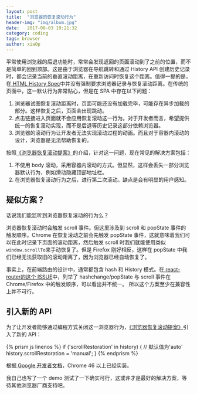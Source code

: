 ```yaml
---
layout: post
title:  "浏览器的恢复滚动行为"
header-img: "img/album.jpg"
date:   2017-08-03 19:21:32
category: coding
tags: browser
author: xiaOp
---
```


平常使用浏览器的后退功能时，常常会发现返回的页面滚动到了之前的位置，而不是简单的回到顶部。这是由于浏览器在导航跳转和通过 History API 创建历史记录时，都会记录当前的垂直滚动距离，在重新访问时恢复这个距离。值得一提的是，在[ HTML History Spec](http://www.w3.org/TR/html51/browsers.html#history)中并没有强制要求浏览器记录与恢复滚动距离。在传统的页面中，这一默认行为非常贴心，但是在 SPA 中存在以下问题：

1. 浏览器试图恢复滚动距离时，页面可能还没有加载完毕，可能存在异步加载的部分。这样恢复之后，页面会出现跳动。
2. 点击链接进入页面就不会应用恢复滚动这一行为。对于开发者而言，希望提供统一的恢复滚动实现，而不是后退等历史记录这部分依赖浏览器。
3. 浏览器的滚动行为让开发者无法实现滚动过程的动画。而且对于容器内滚动的设计，浏览器是无法帮助恢复的。

按照[《浏览器恢复滚动提案》](https://majido.github.io/scroll-restoration-proposal/)的介绍，针对这一问题，现在常见的解决方案包括：

1. 不使用 body 滚动，采用容器内滚动的方式。但显然，这样会丢失一部分浏览器默认行为，例如滑动隐藏顶部地址栏。
2. 在浏览器恢复滚动行为之后，进行第二次滚动。缺点是会有明显的用户感知。

## 疑似方案？

话说我们能监听到浏览器恢复滚动的行为么？

浏览器恢复滚动时会触发 scroll 事件。但这里涉及到 scroll 和 popState 事件的触发顺序。Chrome 在恢复滚动之前会先触发 popState 事件，这就意味着我们可以在此时记录下页面的滚动距离，然后触发 scroll 时我们就能使用类似`window.scrollTo`来手动恢复了。但是 Firefox 刚好相反，这样在 popState 中我们已经无法获取旧的滚动距离了，因为浏览器已经自动恢复了。

事实上，在前端路由的设计中，通常都包含 hash 和 History 模式。在[ react-router的这个 ISSUE](https://github.com/ReactTraining/react-router/issues/707)中，列举了 hashchange/popState 与 scroll 事件在 Chrome/Firefox 中的触发顺序，可以看出并不统一。
所以这个方案至少在兼容性上并不可行。

## 引入新的 API

为了让开发者能够通过编程方式关闭这一浏览器行为，[《浏览器恢复滚动提案》](https://majido.github.io/scroll-restoration-proposal/)引入了新的 API：

{% prism js linenos %}
if ('scrollRestoration' in history) {
    // 默认值为'auto'
    history.scrollRestoration = 'manual';
}
{% endprism %}

根据[ Google 开发者文档](https://developers.google.com/web/updates/2015/09/history-api-scroll-restoration)，Chrome 46 以上已经实装。

我自己也写了一个 demo 测试了一下确实可行，这或许才是最好的解决方案，等待其他浏览器厂商支持吧。
